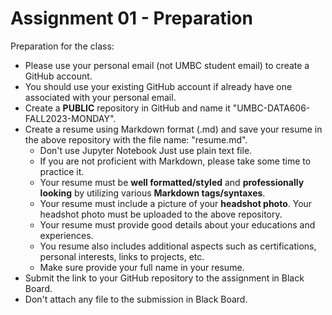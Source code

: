 # Assignment 01 - Preparation

Preparation for the class:

- Please use your personal email (not UMBC student email) to create a GitHub account.
- You should use your existing GitHub account if already have one associated with your personal email.
- Create a **PUBLIC** repository in GitHub and name it "UMBC-DATA606-FALL2023-MONDAY".
- Create a resume using Markdown format (.md) and save your resume in the above repository with the file name: "resume.md".
  - Don't use Jupyter Notebook Just use  plain text file.
  - If you are not proficient with Markdown, please take some time to practice it. 
  - Your resume must be **well formatted/styled** and **professionally looking** by utilizing various **Markdown tags/syntaxes**. 
  - Your resume must include a picture of your **headshot photo**. Your headshot photo must be uploaded to the above repository.
  - Your resume must provide good details about your educations and experiences. 
  - You resume also includes additional aspects such as certifications, personal interests, links to projects, etc. 
  - Make sure provide your full name in your resume.
- Submit the link to your GitHub repository to the assignment in Black Board. 
- Don't attach any file to the submission in Black Board.
